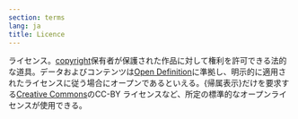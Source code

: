 ```yaml
---
section: terms
lang: ja
title: Licence
---
```


ライセンス。[copyright](/glossary/ja/terms/copyright/)保有者が保護された作品に対して権利を許可できる法的な道具。データおよびコンテンツは[Open Definition](/glossary/ja/terms/open-definition/)に準拠し、明示的に適用されたライセンスに従う場合にオープンであるといえる。{帰属表示}だけを要求する[Creative Commons](/glossary/ja/terms/creative-commons/)のCC-BY ライセンスなど、所定の標準的なオープンライセンスが使用できる。
